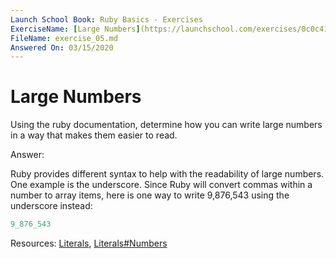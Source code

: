 ```yaml
---
Launch School Book: Ruby Basics - Exercises
ExerciseName: [Large Numbers](https://launchschool.com/exercises/0c0c4167)
FileName: exercise_05.md 
Answered On: 03/15/2020
---
```


# Large Numbers

Using the ruby documentation, determine how you can write large numbers in 
a way that makes them easier to read.

Answer: 

Ruby provides different syntax to help with the readability of large numbers.  
One example is the underscore.  Since Ruby will convert commas within a number 
to array items, here is one way to write 9,876,543 using the underscore instead:

```ruby
9_876_543

```

Resources: 
[Literals](https://ruby-doc.org/core-2.5.1/doc/syntax/literals_rdoc.html#label-Literals),
[Literals#Numbers](https://ruby-doc.org/core-2.5.1/doc/syntax/literals_rdoc.html#label-Numbers)

